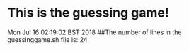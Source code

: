 # This is the guessing game!
Mon Jul 16 02:19:02 BST 2018
##The number of lines in the guessinggame.sh file is:
24
